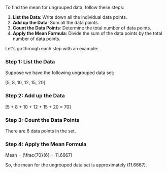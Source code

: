 To find the mean for ungrouped data, follow these steps:

1. **List the Data**: Write down all the individual data points.
2. **Add up the Data**: Sum all the data points.
3. **Count the Data Points**: Determine the total number of data points.
4. **Apply the Mean Formula**: Divide the sum of the data points by the total number of data points.

Let's go through each step with an example:

### Step 1: List the Data

Suppose we have the following ungrouped data set:

\[5, 8, 10, 12, 15, 20\]

### Step 2: Add up the Data

\[5 + 8 + 10 + 12 + 15 + 20 = 70\]

### Step 3: Count the Data Points

There are 6 data points in the set.

### Step 4: Apply the Mean Formula

Mean = \(\frac{70}{6} = 11.6667\)

So, the mean for the ungrouped data set is approximately \(11.6667\).